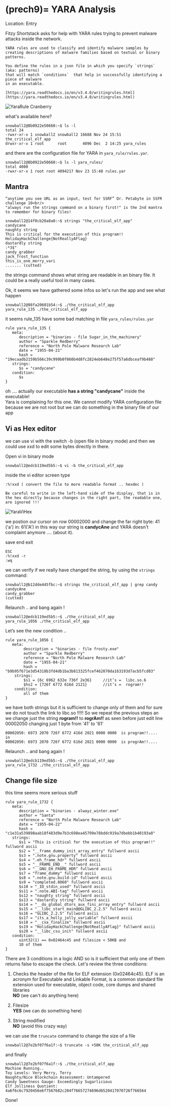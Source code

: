 (prech9)=
YARA Analysis
==================

Location: Entry

Fitzy Shortstack asks for help with YARA rules trying to prevent malware attacks inside the network.

```{note}
YARA rules are used to classify and identify malware samples by creating descriptions of malware families based on textual or binary patterns.

You define the rules in a json file in which you specify `strings` (aka: patterns)
that will match `conditions`  that help in successfully identifying a piece of malware
in an executable.

[https://yara.readthedocs.io/en/v3.4.0/writingrules.html](https://yara.readthedocs.io/en/v3.4.0/writingrules.html)
```

![YaraRule Cranberry](images/yara.png)

what's available here?
```
snowball2@8b0922e50660:~$ ls -l 
total 24
-rwxr-xr-x 1 snowball2 snowball2 16688 Nov 24 15:51 the_critical_elf_app
drwxr-xr-x 1 root      root       4096 Dec  2 14:25 yara_rules
```

and there are the configuration file for YARA in `yara_rule/rules.yar`.
```
snowball2@8b0922e50660:~$ ls -l yara_rules/ 
total 4000
-rwxr-xr-x 1 root root 4094217 Nov 23 15:48 rules.yar
```

## Mantra
```{admonition} Remember!
“anytime you see URL as an input, test for SSRF” Dr. Petabyte in SSFR challenge 10<br/> 
"always run the strings command on a binary first!" is the 2nd mantra to remember for binary files!
```

```
snowball2@14f0cb20a8a0:~$ strings "the_critical_elf_app" 
candycane
naughty string
This is critical for the execution of this program!!
HolidayHackChallenge{NotReallyAFlag}
dastardly string
:*3$"
candy_grabber
jack_frost_function
this_is_one_merry_vari
....... (cutted)
```
the strings command shows what string are readable in an binary file. It could be a really useful tool in many cases. 


Ok, it seems we have gathered some infos so let's run the app and see what happen
```
snowball2@98fa20601b54:~$ ./the_critical_elf_app 
yara_rule_135 ./the_critical_elf_app
```

it seems rule_135 have some bad matching in file `yara_rules/rules.yar` 
```
rule yara_rule_135 {
   meta:
      description = "binaries - file Sugar_in_the_machinery"
      author = "Sparkle Redberry"
      reference = "North Pole Malware Research Lab"
      date = "1955-04-21"
      hash = "19ecaadb2159b566c39c999b0f860b4d8fc2824eb648e275f57a6dbceaf9b488"
   strings:
      $s = "candycane"
   condition:
      $s
}
```

oh .... actually our executable **has a string "candycane"** inside the executable!  
Yara is complaining for this one. 
We cannot modify YARA configuration file because we are not root but we can do something in the binary file of our app

## Vi as Hex editor
we can use vi with the switch -b (open file in binary mode) and then we could use xxd to edit some bytes directly in there. 

Open vi in binary mode 
```
snowball2@edcb119ed5b5:~$ vi -b the_critical_elf_app
```

inside the vi editor screen type
```
:%!xxd ( convert the file to more readable format .. hexdec )
```
```{attention}
Be careful to write in the left-hand side of the display, that is in the hex directly because changes in the right part, the readable one, are ignored !!! 
```

![YaraViHex](images/yara-vi-hex.png)

we postion our cursor on row 00002000 and change the far right byte: 41 ('a') in: 61('A')
in this way our string is **candycAne** and YARA doesn't complaint anymore .... (about it).

save end exit
```
ESC
:%!xxd -r 
:wq
```

we can verify if we really have changed the string, by using the `strings` command: 
```
snowball2@b12dde445fbc:~$ strings the_critical_elf_app | grep candy
candycAne
candy_grabber
(cutted)
```

Relaunch .. and bang again !
```
snowball2@edcb119ed5b5:~$ ./the_critical_elf_app 
yara_rule_1056 ./the_critical_elf_app
```

Let’s see the new condition .. 

```
rule yara_rule_1056 {
   meta:
        description = "binaries - file frosty.exe"
        author = "Sparkle Redberry"
        reference = "North Pole Malware Research Lab"
        date = "1955-04-21"
        hash = "b9b95f671e3d54318b3fd4db1ba3b813325fcef462070da163193d7acb5fcd03"
    strings:
        $s1 = {6c 6962 632e 736f 2e36}     //it’s =  libc.so.6
        $hs2 = {726f 6772 616d 2121}       //it’s =  rogram!!
    condition:
        all of them
}
```
we have both strings but it is sufficient to change only of them and for sure we do not touch the link to libc.so !!!!!
So we repeat the previous steps an we change just the string **rogram!!** to **rogrAm!!** as seen before
just edit line 00002050 changing just 1 byte from '41' to '61'
```
00002050: 6973 2070 726f 6772 416d 2021 0000 0000  is program!!....
in
00002050: 6973 2070 726f 6772 616d 2021 0000 0000  is progrAm!!....
```

Relaunch .. and bang again !
```
snowball2@edcb119ed5b5:~$ ./the_critical_elf_app 
yara_rule_1732 ./the_critical_elf_app
```

## Change file size
this time seems more serious stuff
```
rule yara_rule_1732 {
   meta:
      description = "binaries - alwayz_winter.exe"
      author = "Santa"
      reference = "North Pole Malware Research Lab"
      date = "1955-04-22"
      hash = "c1e31a539898aab18f483d9e7b3c698ea45799e78bddc919a7dbebb1b40193a8"
   strings:
      $s1 = "This is critical for the execution of this program!!" fullword ascii
      $s2 = "__frame_dummy_init_array_entry" fullword ascii
      $s3 = ".note.gnu.property" fullword ascii
      $s4 = ".eh_frame_hdr" fullword ascii
      $s5 = "__FRAME_END__" fullword ascii
      $s6 = "__GNU_EH_FRAME_HDR" fullword ascii
      $s7 = "frame_dummy" fullword ascii
      $s8 = ".note.gnu.build-id" fullword ascii
      $s9 = "completed.8060" fullword ascii
      $s10 = "_IO_stdin_used" fullword ascii
      $s11 = ".note.ABI-tag" fullword ascii
      $s12 = "naughty string" fullword ascii
      $s13 = "dastardly string" fullword ascii
      $s14 = "__do_global_dtors_aux_fini_array_entry" fullword ascii
      $s15 = "__libc_start_main@@GLIBC_2.2.5" fullword ascii
      $s16 = "GLIBC_2.2.5" fullword ascii
      $s17 = "its_a_holly_jolly_variable" fullword ascii
      $s18 = "__cxa_finalize" fullword ascii
      $s19 = "HolidayHackChallenge{NotReallyAFlag}" fullword ascii
      $s20 = "__libc_csu_init" fullword ascii
   condition:
      uint32(1) == 0x02464c45 and filesize < 50KB and
      10 of them
}
```

There are 3 conditions in a logic AND so is it sufficient that only one of them returns false to escape the check.
Let's review the three conditions: 

1. Checks the header of the file for ELF extension (0x02464c45). ELF is an acronym for Executable and Linkable Format, is a common standard file extension used for executable, 
object code, core dumps and shared libraries 
<br/>**NO** (we can't do anything here)

2. Filesize<br/> **YES** (we can do something here)

3. String modified <br/>**NO** (avoid this crazy way)

we can use the `truncate` command to change the size of a file
```
snowball2@7e2bf07f6a1f:~$ truncate -s +50K the_critical_elf_app 
```

and finally
```
snowball2@7e2bf07f6a1f:~$ ./the_critical_elf_app 
Machine Running.. 
Toy Levels: Very Merry, Terry
Naughty/Nice Blockchain Assessment: Untampered
Candy Sweetness Gauge: Exceedingly Sugarlicious
Elf Jolliness Quotient: 4a6f6c6c7920456e6f7567682c204f76657274696d6520417070726f766564
```


Done!

 
